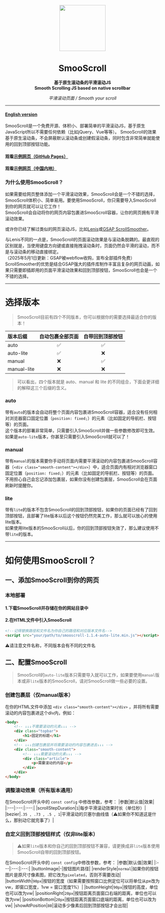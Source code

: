 <div align="center">
<a href="https://shuninyu.github.io/SmooScroll">
  <img src="https://ik.imagekit.io/shunin/SmooScroll/smooscroll-logo.svg" height="150px" />
</a>

# SmooScroll

**基于原生滚动条的平滑滚动JS**<br>**Smooth Scrolling JS based on native scrollbar**

*平滑滚动页面 / Smooth your scroll*
</div>

---
#### [English version](https://github.com/ShuninYu/SmooScroll/blob/main/docs/README-en.md)
SmooScroll是一个免费开源、体积小、部署简单的平滑滚动JS，基于原生JavaScript所以不需要任何依赖（比如jQuery、Vue等等）。
SmooScroll的效果基于原生滚动条，不会屏蔽默认滚动条或创建假滚动条，同时包含非常简单就能使用的回到顶部按钮功能。
#### 观看[示例网页（GitHub Pages）](https://shuninyu.github.io/SmooScroll/)
#### 观看[示例网页（中国内地）](https://smooscroll.shuninyu.fun)

### 为什么使用SmooScroll？
如果需要给网页整体添加一个平滑滚动效果，SmooScroll会是一个不错的选择，SmooScroll体积小、简单易用。要使用SmooScroll，你只需要导入SmooScroll到你的网页就可以让它工作！<br>SmooScroll会自动将你的网页内容包裹进SmooScroll容器，让你的网页拥有平滑滚动效果。

或许你已经了解过类似的网页滚动JS，比如[Lenis](https://github.com/darkroomengineering/lenis)或[GSAP ScrollSmoother](https://gsap.com/docs/v3/Plugins/ScrollSmoother/)。

与Lenis不同的一点是，SmooScroll的页面滚动效果是与滚动条脱耦的。最直观的区别就是，当使用键盘方向键或直接拖拽滚动条时，页面仍然会平滑的滚动，而不是与滚动条的移动直接绑定。<br>（2025年5月1日更新：GSAP被webflow收购，宣布全部插件免费）ScrollSmoother的优势是结合GSAP强大的插件库制作丰富且复杂的网页动画，如果只需要即插即用的页面平滑滚动效果和回到顶部按钮，SmooScroll也会是一个不错的选择。

---
# 选择版本
>SmooScroll目前有四个不同版本，你可以根据你的需要选择最适合你的版本！

|版本后缀|自动包裹全部页面|自带回到顶部按钮|
|:---|:---:|:---:|
|auto|✅|✅|
|auto-lite|✅|❌|
|manual|❌|✅|
|manual-lite|❌|❌|

>可以看出，四个版本就是 auto、manual 和 lite 的不同组合，下面会更详细的解释这三个后缀的含义。

### auto
带有```auto```的版本会自动将整个页面内容包裹进SmooScroll容器，适合没有任何相对浏览器窗口固定位置（```position: fixed;```）的元素（比如固定的导航栏、按钮等）的页面。<br>这个版本的部署非常简单，只需要引入SmooScroll并做一些参数修改即可生效。<br>如果是```auto-lite```版本，你甚至只需要引入SmooScroll就可以了！

### manual
带有```manual```的版本需要你手动将页面内需要平滑滚动的内容包裹进SmooScroll容器（```<div class="smooth-content"></div>```）中，适合页面内有相对浏览器窗口固定位置（```position: fixed;```）的元素（比如固定的导航栏、按钮等）的页面。<br>不用担心自己会忘记添加包裹层，如果你没有创建包裹层，SmooScroll会在页面刷新时提醒你。

### lite
带有```lite```的版本不包含SmooScroll的回到顶部按钮，如果你的页面已经有了回到顶部按钮，且部署了lite版本以后这个按钮仍然完美工作，那么就可以放心的使用lite版本。<br>如果使用lite版本的SmooScroll以后，你的回到顶部按钮失效了，那么建议使用不带```lite```的版本。

---
# 如何使用SmooScroll？
## 一、添加SmooScroll到你的网页
### 本地部署
#### 1.下载SmooScroll并存储在你的网站目录中
#### 2.在HTML文件中引入SmooScroll
```html
<!--记得替换路径和文件名为你自己的路径和对应版本文件名-->
<script src="your/path/to/smooscroll-1.1.4-auto-lite.min.js"></script>
```
⚠️请注意文件名称，不同版本会有不同的文件名
## 二、配置SmooScroll
>SmooScroll的```auto-lite```版本只需要导入就可以工作，如果要使用```manual```版本或非```lite```版本的SmooScroll，请对SmooScroll做一些必要的设置。
### 创建包裹层（仅manual版本）
在你的HTML文件中添加 ```<div class="smooth-content"></div>``` ，并将所有需要滚动的内容包裹进这个div内，例如：
```html
<body>
    <!-- ↓↓↓不需要滚动的元素↓↓↓ -->
    <div class="topbar">
        <h1>固定的标题</h1>
    </div>
    <!-- ↓↓↓创建包裹层并将需要滚动的内容包裹进去↓↓↓ -->
    <div class="smooth-content">
        <!-- ↓↓↓需要滚动的元素↓↓↓ -->
        <div class="article">
            <p>需要滚动的内容</p>
        </div>
    </div>
</body>
```
### 调整滚动效果（所有版本通用）
在SmooScroll开头中的 ```const config``` 中修改参数，参考：
|参数|默认值|效果|
|:---|:---:|:---:|
|scrollStepDuration|```1```|每步平滑滚动效果时长（单位秒）|
|bezier|```.35 , .73 , .5 , 1```|平滑滚动的贝塞尔曲线值（⚠️如果你不知道这是什么，那别动它就完事了）|

### 自定义回到顶部按钮样式（仅非lite版本）
>⚠️如果```lite```版本和你自己的回到顶部按钮不兼容，请更换成非```lite```版本使用SmooScroll自带的回到顶部按钮。

在SmooScroll开头中的 ```const config```中修改参数，参考：
|参数|默认值|效果|
|:---|:---:|:---:|
|buttonImage|-|按钮图片路径|
|renderStyle|```normal```|如果你的按钮图片是原尺寸像素图，把它改为```pixelated```，否则不需要改动|
|buttonWidth|```90px```|按钮的宽度（如果需要按照窗口比例定位可以将单位从px改为vw，即窗口宽度，1vw = 窗口宽度1%）|
|buttonHeight|```90px```|按钮的高度，单位也可以改为vw|
|positionRight|```20px```|按钮距离页面窗口右端的距离，单位也可以改为vw|
|positionBottom|```20px```|按钮距离页面窗口底端的距离，单位也可以改为vw|
|showAtPosition|```80```|滚动多少像素后回到顶部按钮才会出现|